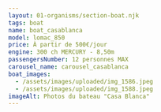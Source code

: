 ```yaml
---
layout: 01-organisms/section-boat.njk
tags: boat
name: boat_casablanca
model: lomac_850
price: À partir de 500€/jour
engine: 300 ch MERCURY - 8,50m
passengersNumber: 12 personnes MAX
carousel_name: carousel_casablanca
boat_images:
  - /assets/images/uploaded/img_1586.jpeg
  - /assets/images/uploaded/img_1588.jpeg
imageAlt: Photos du bateau "Casa Blanca"
---
```

